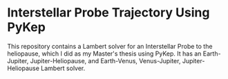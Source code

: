 # Interstellar Probe Trajectory Using PyKep
This repository contains a Lambert solver for an Interstellar Probe to the heliopause, which I did as my Master's thesis using PyKep. It has an Earth-Jupiter, Jupiter-Heliopause, and Earth-Venus, Venus-Jupiter, Jupiter-Heliopause Lambert solver. 
